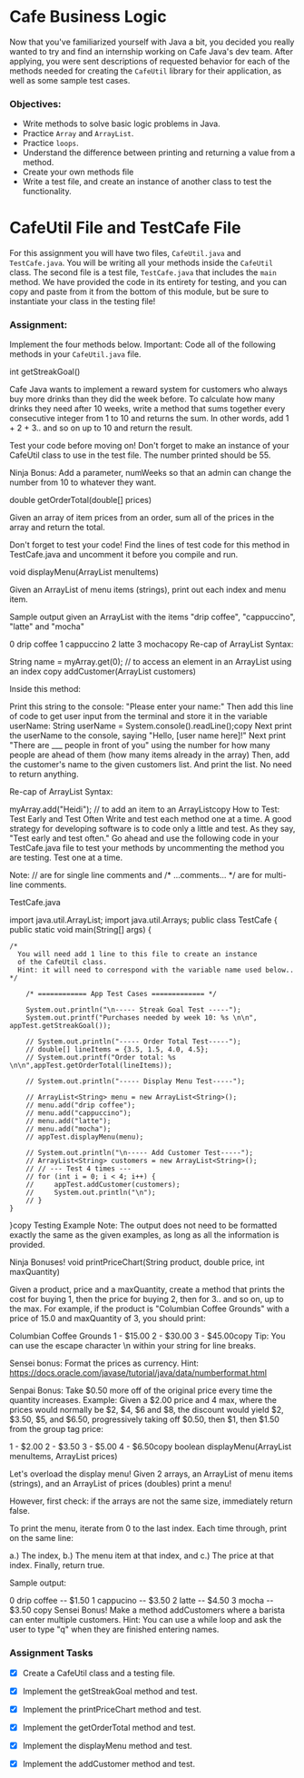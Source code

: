# Cafe Business Logic

Now that you've familiarized yourself with Java a bit, you decided you really wanted to try and find an internship working on Cafe Java's dev team. After applying, you were sent descriptions of requested behavior for each of the methods needed for creating the `CafeUtil` library for their application, as well as some sample test cases.

### Objectives:

- Write methods to solve basic logic problems in Java.
- Practice `Array` and `ArrayList`.
- Practice `loops`.
- Understand the difference between printing and returning a value from a method.
- Create your own methods file
- Write a test file, and create an instance of another class to test the functionality.

# CafeUtil File and TestCafe File

For this assignment you will have two files,  `CafeUtil.java` and  `TestCafe.java`. You will be writing all your methods inside the `CafeUtil` class. The second file is a test file, `TestCafe.java` that includes the `main` method. We have provided the code in its entirety for testing, and you can copy and paste from it from the bottom of this module, but be sure to instantiate your class in the testing file!

### Assignment:
Implement the four methods below. Important: Code all of the following methods in your `CafeUtil.java` file. 

int getStreakGoal()

Cafe Java wants to implement a reward system for customers who always buy more drinks than they did the week before. To calculate how many drinks they need after 10 weeks, write a method that sums together every consecutive integer from 1 to 10 and returns the sum. In other words, add 1 + 2 + 3.. and so on up to 10 and return the result.

Test your code before moving on! Don't forget to make an instance of your CafeUtil class to use in the test file. The number printed should be 55.

Ninja Bonus:  Add a parameter, numWeeks so that an admin can change the number from 10 to whatever they want.

double getOrderTotal(double[] prices)

Given an array of item prices from an order, sum all of the prices in the array and return the total. 

Don't forget to test your code! Find the lines of test code for this method in TestCafe.java and uncomment it before you compile and run.

void displayMenu(ArrayList<String> menuItems)

Given an ArrayList of menu items (strings), print out each index and menu item. 

Sample output given an  ArrayList with the items "drip coffee",  "cappuccino",  "latte" and  "mocha"

0 drip coffee
1 cappuccino
2 latte
3 mochacopy
Re-cap of ArrayList Syntax:

String name = myArray.get(0); // to access an element in an ArrayList using an index
copy
addCustomer(ArrayList<String> customers)

Inside this method:

Print this string to the console: "Please enter your name:"
Then add this line of code to get user input from the terminal and store it in the variable  userName: 
String userName = System.console().readLine();copy
Next print the userName to the console, saying "Hello, [user name here]!"
Next print "There are ___ people in front of you" using the number for how many people are ahead of them (how many items already in the array)
Then, add the customer's name to the given customers list. And print the list.
No need to return anything.


Re-cap of ArrayList Syntax:

myArray.add("Heidi"); // to add an item to an ArrayListcopy
How to Test: Test Early and Test Often
Write and test each method one at a time. A good strategy for developing software is to code only a little and test. As they say, "Test early and test often." Go ahead and use the following code in your TestCafe.java file to test your methods by uncommenting the method you are testing. Test one at a time.

Note:   // are for single line comments and   /* ...comments... */  are for multi-line comments.

TestCafe.java

import java.util.ArrayList;
import java.util.Arrays;
public class TestCafe {
    public static void main(String[] args) {
        
    /* 
      You will need add 1 line to this file to create an instance 
      of the CafeUtil class. 
      Hint: it will need to correspond with the variable name used below..
    */
    	
        /* ============ App Test Cases ============= */
    
        System.out.println("\n----- Streak Goal Test -----");
        System.out.printf("Purchases needed by week 10: %s \n\n", appTest.getStreakGoal());
    
        // System.out.println("----- Order Total Test-----");
        // double[] lineItems = {3.5, 1.5, 4.0, 4.5};
        // System.out.printf("Order total: %s \n\n",appTest.getOrderTotal(lineItems));
        
        // System.out.println("----- Display Menu Test-----");
        
        // ArrayList<String> menu = new ArrayList<String>();
        // menu.add("drip coffee");
        // menu.add("cappuccino");
        // menu.add("latte");
        // menu.add("mocha");
        // appTest.displayMenu(menu);
    
        // System.out.println("\n----- Add Customer Test-----");
        // ArrayList<String> customers = new ArrayList<String>();
        // // --- Test 4 times ---
        // for (int i = 0; i < 4; i++) {
        //     appTest.addCustomer(customers);
        //     System.out.println("\n");
        // }
    }
}copy
Testing Example
Note: The output does not need to be formatted exactly the same as the given examples, as long as all the information is provided.


Ninja Bonuses!
void printPriceChart(String product, double price, int maxQuantity)

Given a product, price and a maxQuantity, create a method that prints the cost for buying 1, then the price for buying 2, then for 3.. and so on, up to the max. For example, if the product is "Columbian Coffee Grounds" with a price of 15.0 and maxQuantity of 3, you should print:

Columbian Coffee Grounds
1 - $15.00
2 - $30.00
3 - $45.00copy
Tip: You can use the escape character \n within your string for line breaks.

Sensei bonus:  Format the prices as currency. Hint: https://docs.oracle.com/javase/tutorial/java/data/numberformat.html

Senpai Bonus: Take $0.50 more off of the original price every time the quantity increases. Example: Given a $2.00 price and 4 max, where the prices would normally be $2, $4, $6 and $8, the discount would yield $2, $3.50, $5, and $6.50, progressively taking off $0.50, then $1, then $1.50 from the group tag price:

1 - $2.00
2 - $3.50 
3 - $5.00 
4 - $6.50copy
boolean displayMenu(ArrayList<String> menuItems, ArrayList<Double> prices)

Let's overload the display menu! Given 2 arrays, an ArrayList of menu items (strings), and an ArrayList of prices (doubles) print a menu! 

However, first check:  if the arrays are not the same size, immediately return false.

To print the menu, iterate from 0 to the last index. Each time through, print on the same line:

a.) The index, b.) The menu item at that index, and c.) The price at that index. 
Finally, return true.

Sample output:

0 drip coffee -- $1.50
1 cappucino -- $3.50
2 latte -- $4.50
3 mocha -- $3.50 copy
Sensei Bonus!
Make a method addCustomers where a barista can enter multiple customers. Hint: You can use a while loop and ask the user to type "q" when they are finished entering names.

### Assignment Tasks

- [x] Create a CafeUtil class and a testing file.

- [x] Implement the getStreakGoal method and test.

- [x] Implement the printPriceChart method and test.

- [x] Implement the getOrderTotal method and test.

- [x] Implement the displayMenu method and test.

- [x] Implement the addCustomer method and test.

